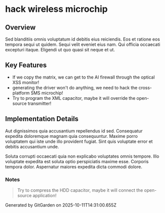 # hack wireless microchip

## Overview
Sed blanditiis omnis voluptatum id debitis eius reiciendis. Eos et ratione eos tempora sequi ut quidem. Sequi velit eveniet eius nam. Qui officia occaecati excepturi itaque. Eligendi ut quo quasi sit neque et ut.

## Key Features
- If we copy the matrix, we can get to the AI firewall through the optical XSS monitor!
- generating the driver won't do anything, we need to hack the cross-platform SMS microchip!
- Try to program the XML capacitor, maybe it will override the open-source transmitter!

## Implementation Details
Aut dignissimos quia accusantium repellendus id sed. Consequatur expedita doloremque magnam quia consequuntur. Maxime porro voluptatem qui iste unde illo provident fugiat. Sint quis voluptate error et debitis accusantium unde.
 Soluta corrupti occaecati quia non explicabo voluptates omnis tempore. Illo voluptate expedita est soluta optio perspiciatis maxime esse. Corporis tempora dolor. Aspernatur maiores expedita dicta commodi dolore.

### Notes
> Try to compress the HDD capacitor, maybe it will connect the open-source application!

Generated by GitGarden on 2025-10-11T14:31:00.655Z